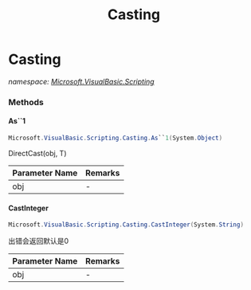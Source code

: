 ﻿---
title: Casting
---

# Casting
_namespace: [Microsoft.VisualBasic.Scripting](N-Microsoft.VisualBasic.Scripting.html)_



### Methods

#### As``1
```csharp
Microsoft.VisualBasic.Scripting.Casting.As``1(System.Object)
```
DirectCast(obj, T)

|Parameter Name|Remarks|
|--------------|-------|
|obj|-|


#### CastInteger
```csharp
Microsoft.VisualBasic.Scripting.Casting.CastInteger(System.String)
```
出错会返回默认是0

|Parameter Name|Remarks|
|--------------|-------|
|obj|-|





